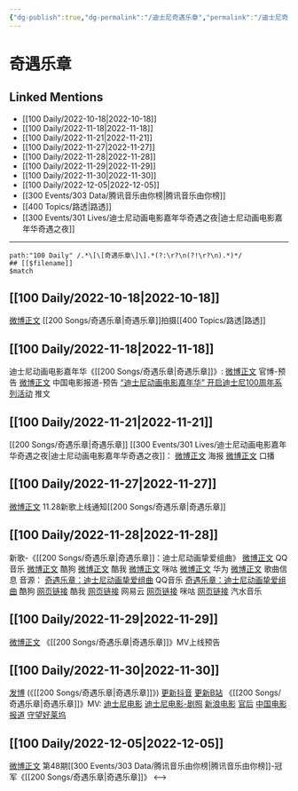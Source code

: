 ```yaml
---
{"dg-publish":true,"dg-permalink":"/迪士尼奇遇乐章","permalink":"/迪士尼奇遇乐章/","title":"奇遇乐章"}
---
```


# 奇遇乐章

## Linked Mentions
- [[100 Daily/2022-10-18\|2022-10-18]]
- [[100 Daily/2022-11-18\|2022-11-18]]
- [[100 Daily/2022-11-21\|2022-11-21]]
- [[100 Daily/2022-11-27\|2022-11-27]]
- [[100 Daily/2022-11-28\|2022-11-28]]
- [[100 Daily/2022-11-29\|2022-11-29]]
- [[100 Daily/2022-11-30\|2022-11-30]]
- [[100 Daily/2022-12-05\|2022-12-05]]
- [[300 Events/303 Data/腾讯音乐由你榜\|腾讯音乐由你榜]]
- [[400 Topics/路透\|路透]]
- [[300 Events/301 Lives/迪士尼动画电影嘉年华奇遇之夜\|迪士尼动画电影嘉年华奇遇之夜]]


---

```expander
path:"100 Daily" /.*\[\[奇遇乐章\]\].*(?:\r?\n(?!\r?\n).*)*/
## [[$filename]]
$match
```
## [[100 Daily/2022-10-18\|2022-10-18]]
[微博正文](https://weibo.com/detail/4825957603738155) [[200 Songs/奇遇乐章\|奇遇乐章]]拍摄[[400 Topics/路透\|路透]]

## [[100 Daily/2022-11-18\|2022-11-18]]
迪士尼动画电影嘉年华《[[200 Songs/奇遇乐章\|奇遇乐章]]》:
[微博正文](http://weibo.com/1642553272/Mfzp8mW2g) 官博-预告
[微博正文](https://weibo.com/1261788454/MfACVhPWw) 中国电影报道-预告
[“迪士尼动画电影嘉年华” 开启迪士尼100周年系列活动](https://weibo.cn/sinaurl?u=https%3A%2F%2Fmp.weixin.qq.com%2Fs%2FoQwJggPIm1VCb9iupzuPzg) 推文
## [[100 Daily/2022-11-21\|2022-11-21]]
[[200 Songs/奇遇乐章\|奇遇乐章]]
[[300 Events/301 Lives/迪士尼动画电影嘉年华奇遇之夜\|迪士尼动画电影嘉年华奇遇之夜]]：
[微博正文](https://m.weibo.cn/1642553272/4838220007211747) 海报
[微博正文](https://m.weibo.cn/1642553272/4838221261046087) 口播
## [[100 Daily/2022-11-27\|2022-11-27]]
[微博正文](http://weibo.com/5248300719/MgZdtAGH1) 11.28新歌上线通知[[200 Songs/奇遇乐章\|奇遇乐章]]

## [[100 Daily/2022-11-28\|2022-11-28]]
新歌-《[[200 Songs/奇遇乐章\|奇遇乐章]]：迪士尼动画挚爱组曲》
[微博正文](https://m.weibo.cn/2169129705/4840719217592251) QQ音乐
[微博正文](https://m.weibo.cn/1665103091/4840719724839063) 酷狗
[微博正文](https://m.weibo.cn/1738434147/4840718986904693) 酷我
[微博正文](https://m.weibo.cn/1867028705/4840776376518728) 咪咕
[微博正文](https://m.weibo.cn/2280893642/4840789371521519) 华为
[微博正文](https://m.weibo.cn/6466290670/4840723411376009) 歌曲信息
音源：
[奇遇乐章：迪士尼动画挚爱组曲](https://weibo.cn/sinaurl?u=https%3A%2F%2Fc.y.qq.com%2Fbase%2Ffcgi-bin%2Fu%3F__%3DZEb5vTfLnKrl) QQ音乐
[奇遇乐章：迪士尼动画挚爱组曲](https://weibo.cn/sinaurl?u=https%3A%2F%2Ft3.kugou.com%2Fsong.html%3Fid%3Dh2oJP72zFV2) 酷狗
[网页链接](https://weibo.cn/sinaurl?u=https%3A%2F%2Fm.kuwo.cn%2Fyinyue%2F252589969%3Ff%3Darphone%26t%3Dsinawb%26isstar%3D0) 酷我
[网页链接](https://weibo.cn/sinaurl?u=http%3A%2F%2F163cn.tv%2FvroGr4) 网易云
[网页链接](https://weibo.cn/sinaurl?u=http%3A%2F%2Fc.migu.cn%2F00fQDc%3Fifrom%3Dd7ee9f54366f1e02d4fb2ad2170ff3d3) 咪咕
[网页链接](https://weibo.cn/sinaurl?u=https%3A%2F%2Fmusic.douyin.com%2Fqishui%2Fshare%2Ftrack%3Ftrack_id%3D7170912682148562946) 汽水音乐
## [[100 Daily/2022-11-29\|2022-11-29]]
[微博正文](https://weibo.com/detail/4841241383272596) 《[[200 Songs/奇遇乐章\|奇遇乐章]]》MV上线预告

## [[100 Daily/2022-11-30\|2022-11-30]]
[发博](https://weibo.cn/sinaurl?u=http%3A%2F%2Ft.cn%2FA6KtnRGh) (《[[200 Songs/奇遇乐章\|奇遇乐章]]》)
[更新抖音](https://weibo.cn/sinaurl?u=http%3A%2F%2Ft.cn%2FA6KcIgmZ)
[更新B站](https://weibo.cn/sinaurl?u=http%3A%2F%2Ft.cn%2FA6KcIkzh)
《[[200 Songs/奇遇乐章\|奇遇乐章]]》MV:
[迪士尼电影](https://weibo.cn/sinaurl?u=http%3A%2F%2Ft.cn%2FA6KtEvYE)
[迪士尼电影-剧照](https://weibo.cn/sinaurl?u=http%3A%2F%2Ft.cn%2FA6KtREHt)
[新浪电影](https://weibo.cn/sinaurl?u=http%3A%2F%2Ft.cn%2FA6KtRilz)
[官后](https://weibo.cn/sinaurl?u=http%3A%2F%2Ft.cn%2FA6KtEsT1)
[中国电影报道](https://weibo.cn/sinaurl?u=http%3A%2F%2Ft.cn%2FA6Kt1H2i)
[守望好莱坞](https://weibo.cn/sinaurl?u=http%3A%2F%2Ft.cn%2FA6KtnPFU)
## [[100 Daily/2022-12-05\|2022-12-05]]
[微博正文](https://weibo.com/detail/4843301624874963) 第48期[[300 Events/303 Data/腾讯音乐由你榜\|腾讯音乐由你榜]]-冠军《[[200 Songs/奇遇乐章\|奇遇乐章]]》
<-->
